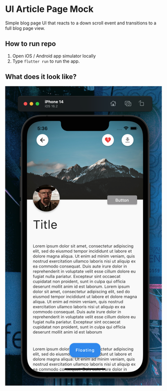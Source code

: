 # UI Article Page Mock

Simple blog page UI that reacts to a down scroll event and transitions
to a full blog page view.

## How to run repo

1. Open iOS / Android app simulator locally
2. Type ```flutter run``` to run the app.

## What does it look like?

![](https://raw.githubusercontent.com/limboreloaded/ui-blog-page/main/ArticleView.png)